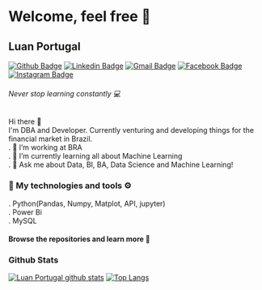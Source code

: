 # Welcome, feel free 💜

## Luan Portugal

[![Github Badge](https://img.shields.io/badge/-Github-000?style=flat-square&logo=Github&logoColor=white&link=https://github.com/gabriellopes00)](https://github.com/LuanPortugal-dev)
[![Linkedin Badge](https://img.shields.io/badge/-LinkedIn-blue?style=flat-square&logo=Linkedin&logoColor=white&link=https://www.linkedin.com/in/gabriel-lopes-6625631b0/)](https://www.linkedin.com/in/luan-portugal-33b0991a4/)
[![Gmail Badge](https://img.shields.io/badge/-Gmail-D14836?&style=flat-square&logo=Gmail&logoColor=white&link=mailto:gabrielluislopes00@gmail.com)](mailto:luanportugal.profissional.tec@gmail.com)
[![Facebook Badge](	https://img.shields.io/badge/facebook-%231877F2.svg?&style=flat-square&logo=facebook&logoColor=white)](https://www.facebook.com/luan.portugal.583/)
[![Instagram Badge](https://img.shields.io/badge/instagram-%23E4405F.svg?&style=flat-square&logo=instagram&logoColor=white)](https://www.instagram.com/portugal_luansilva/?hl=pt-br)

###### Never stop learning constantly 💻 

Hi there 👋<br>
I'm DBA and Developer. Currently venturing and developing things for the financial market in Brazil.<br>
 . 🔭 I’m working at BRA<br>
 . 🌱 I’m currently learning all about Machine Learning<br>
 . 💬 Ask me about Data, BI, BA, Data Science and Machine Learning!<br>


### 🚀 My technologies and tools ⚙
 . Python(Pandas, Numpy, Matplot, API, jupyter)<br>
 . Power Bi<br>
 . MySQL<br>
 
#### Browse the repositories and learn more  👀
  
  
  ### Github Stats
[![Luan Portugal github stats](https://github-readme-stats.vercel.app/api?username=LuanPortugal-dev&theme=dracula)](https://github.com/LuanPortugal-dev)
[![Top Langs](https://github-readme-stats.vercel.app/api/top-langs/?username=LuanPortugal-dev&layout=compact)](https://github.com/LuanPortugal-dev)
</div>
